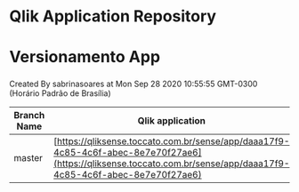 # Qlik Application Repository 
# Versionamento App
### 
Created By sabrinasoares at Mon Sep 28 2020 10:55:55 GMT-0300 (Horário Padrão de Brasília)

Branch Name|Qlik application
---|---
master|[https://qliksense.toccato.com.br/sense/app/daaa17f9-4c85-4c6f-abec-8e7e70f27ae6](https://qliksense.toccato.com.br/sense/app/daaa17f9-4c85-4c6f-abec-8e7e70f27ae6)